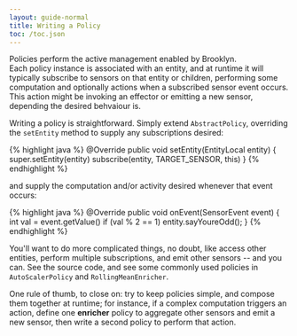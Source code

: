 ```yaml
---
layout: guide-normal
title: Writing a Policy
toc: /toc.json
---
```


Policies perform the active management enabled by Brooklyn.  
Each policy instance is associated with an entity,
and at runtime it will typically subscribe to sensors on that entity or children,
performing some computation and optionally actions when a subscribed sensor event occurs.
This action might be invoking an effector or emitting a new sensor,
depending the desired behvaiour is.

Writing a policy is straightforward.
Simply extend ``AbstractPolicy``,
overriding the ``setEntity`` method to supply any subscriptions desired:

{% highlight java %}
    @Override
    public void setEntity(EntityLocal entity) {
        super.setEntity(entity)
        subscribe(entity, TARGET_SENSOR, this)
    }
{% endhighlight %}

and supply the computation and/or activity desired whenever that event occurs:

{% highlight java %}
    @Override
    public void onEvent(SensorEvent<Integer> event) {
        int val = event.getValue()
        if (val % 2 == 1)
            entity.sayYoureOdd();
    }
{% endhighlight %}

You'll want to do more complicated things, no doubt,
like access other entities, perform multiple subscriptions,
and emit other sensors -- and you can.
See the source code, and see some commonly used policies
in ``AutoScalerPolicy`` and ``RollingMeanEnricher``. 

One rule of thumb, to close on:
try to keep policies simple, and compose them together at runtime;
for instance, if a complex computation triggers an action,
define one **enricher** policy to aggregate other sensors and emit a new sensor,
then write a second policy to perform that action.
